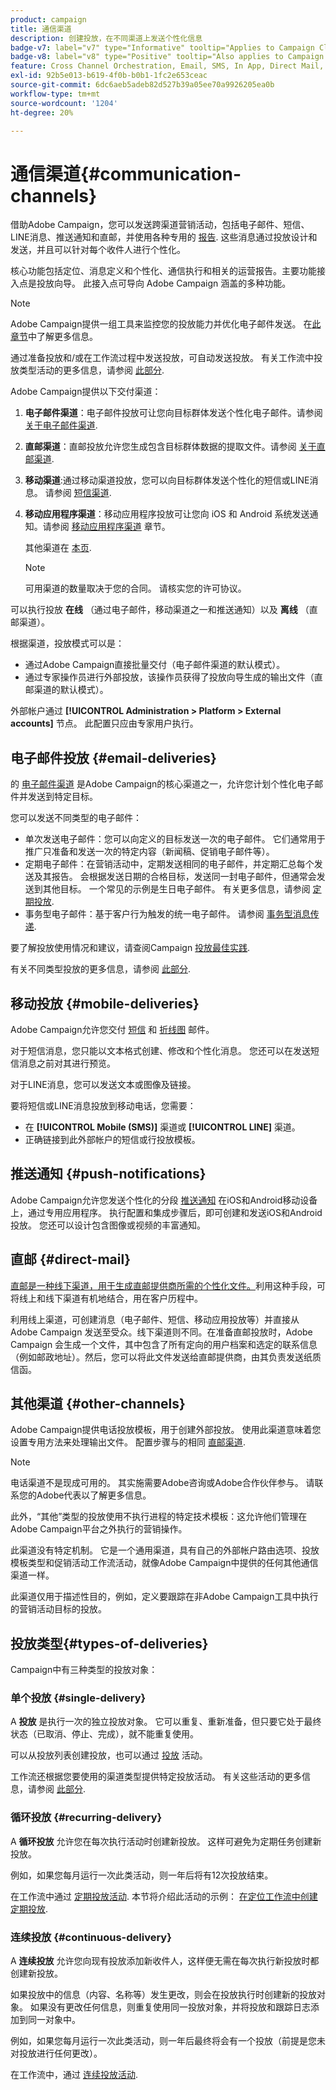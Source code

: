 ```yaml
---
product: campaign
title: 通信渠道
description: 创建投放，在不同渠道上发送个性化信息
badge-v7: label="v7" type="Informative" tooltip="Applies to Campaign Classic v7"
badge-v8: label="v8" type="Positive" tooltip="Also applies to Campaign v8"
feature: Cross Channel Orchestration, Email, SMS, In App, Direct Mail, Push
exl-id: 92b5e013-b619-4f0b-b0b1-1fc2e653ceac
source-git-commit: 6dc6aeb5adeb82d527b39a05ee70a9926205ea0b
workflow-type: tm+mt
source-wordcount: '1204'
ht-degree: 20%

---
```


# 通信渠道{#communication-channels}



借助Adobe Campaign，您可以发送跨渠道营销活动，包括电子邮件、短信、LINE消息、推送通知和直邮，并使用各种专用的 [报告](../../reporting/using/delivery-reports.md). 这些消息通过投放设计和发送，并且可以针对每个收件人进行个性化。

核心功能包括定位、消息定义和个性化、通信执行和相关的运营报告。主要功能接入点是投放向导。 此接入点可导向 Adobe Campaign 涵盖的多种功能。

>[!NOTE]
>
>Adobe Campaign提供一组工具来监控您的投放能力并优化电子邮件发送。 在[此章节](about-deliverability.md)中了解更多信息。

通过准备投放和/或在工作流过程中发送投放，可自动发送投放。 有关工作流中投放类型活动的更多信息，请参阅 [此部分](../../workflow/using/about-action-activities.md).

Adobe Campaign提供以下交付渠道：

1. **电子邮件渠道**：电子邮件投放可让您向目标群体发送个性化电子邮件。请参阅 [关于电子邮件渠道](about-email-channel.md).
1. **直邮渠道**：直邮投放允许您生成包含目标群体数据的提取文件。请参阅 [关于直邮渠道](about-direct-mail-channel.md).
1. **移动渠道**:通过移动渠道投放，您可以向目标群体发送个性化的短信或LINE消息。 请参阅 [短信渠道](sms-channel.md).
1. **移动应用程序渠道**：移动应用程序投放可让您向 iOS 和 Android 系统发送通知。请参阅 [移动应用程序渠道](about-mobile-app-channel.md) 章节。

   其他渠道在 [本页](steps-about-delivery-creation-steps.md#other-channels).

   >[!NOTE]
   >
   >可用渠道的数量取决于您的合同。 请核实您的许可协议。

可以执行投放 **在线** （通过电子邮件，移动渠道之一和推送通知）以及 **离线** （直邮渠道）。

根据渠道，投放模式可以是：

* 通过Adobe Campaign直接批量交付（电子邮件渠道的默认模式）。
* 通过专家操作员进行外部投放，该操作员获得了投放向导生成的输出文件（直邮渠道的默认模式）。

外部帐户通过 **[!UICONTROL Administration > Platform > External accounts]** 节点。 此配置只应由专家用户执行。

## 电子邮件投放 {#email-deliveries}

的 [电子邮件渠道](about-email-channel.md) 是Adobe Campaign的核心渠道之一，允许您计划个性化电子邮件并发送到特定目标。

您可以发送不同类型的电子邮件：

* 单次发送电子邮件：您可以向定义的目标发送一次的电子邮件。 它们通常用于推广只准备和发送一次的特定内容（新闻稿、促销电子邮件等）。
* 定期电子邮件：在营销活动中，定期发送相同的电子邮件，并定期汇总每个发送及其报告。 会根据发送日期的合格目标，发送同一封电子邮件，但通常会发送到其他目标。 一个常见的示例是生日电子邮件。 有关更多信息，请参阅 [定期投放](../../workflow/using/recurring-delivery.md).
* 事务型电子邮件：基于客户行为触发的统一电子邮件。 请参阅 [事务型消息传递](../../message-center/using/about-transactional-messaging.md).

要了解投放使用情况和建议，请查阅Campaign [投放最佳实践](delivery-best-practices.md).

有关不同类型投放的更多信息，请参阅 [此部分](#types-of-deliveries).

## 移动投放 {#mobile-deliveries}

Adobe Campaign允许您交付 [短信](sms-channel.md) 和 [折线图](line-channel.md) 邮件。

对于短信消息，您只能以文本格式创建、修改和个性化消息。 您还可以在发送短信消息之前对其进行预览。

对于LINE消息，您可以发送文本或图像及链接。

要将短信或LINE消息投放到移动电话，您需要：

* 在 **[!UICONTROL Mobile (SMS)]** 渠道或 **[!UICONTROL LINE]** 渠道。
* 正确链接到此外部帐户的短信或行投放模板。

## 推送通知 {#push-notifications}

Adobe Campaign允许您发送个性化的分段 [推送通知](about-mobile-app-channel.md) 在iOS和Android移动设备上，通过专用应用程序。 执行配置和集成步骤后，即可创建和发送iOS和Android投放。 您还可以设计包含图像或视频的丰富通知。

## 直邮 {#direct-mail}

[直邮是一种线下渠道，用于生成直邮提供商所需的个性化文件。](about-direct-mail-channel.md)利用这种手段，可将线上和线下渠道有机地结合，用在客户历程中。

利用线上渠道，可创建消息（电子邮件、短信、移动应用投放等）并直接从 Adobe Campaign 发送至受众。线下渠道则不同。在准备直邮投放时，Adobe Campaign 会生成一个文件，其中包含了所有定向的用户档案和选定的联系信息（例如邮政地址）。然后，您可以将此文件发送给直邮提供商，由其负责发送纸质信函。

## 其他渠道 {#other-channels}

Adobe Campaign提供电话投放模板，用于创建外部投放。 使用此渠道意味着您设置专用方法来处理输出文件。 配置步骤与的相同 [直邮渠道](about-direct-mail-channel.md).

>[!NOTE]
>
>电话渠道不是现成可用的。 其实施需要Adobe咨询或Adobe合作伙伴参与。 请联系您的Adobe代表以了解更多信息。

此外，“其他”类型的投放使用不执行进程的特定技术模板：这允许他们管理在Adobe Campaign平台之外执行的营销操作。

此渠道没有特定机制。 它是一个通用渠道，具有自己的外部帐户路由选项、投放模板类型和促销活动工作流活动，就像Adobe Campaign中提供的任何其他通信渠道一样。

此渠道仅用于描述性目的，例如，定义要跟踪在非Adobe Campaign工具中执行的营销活动目标的投放。

## 投放类型{#types-of-deliveries}

Campaign中有三种类型的投放对象：

### 单个投放 {#single-delivery}

A **投放** 是执行一次的独立投放对象。 它可以重复、重新准备，但只要它处于最终状态（已取消、停止、完成），就不能重复使用。

可以从投放列表创建投放，也可以通过 [投放](../../workflow/using/delivery.md) 活动。

工作流还根据您要使用的渠道类型提供特定投放活动。 有关这些活动的更多信息，请参阅 [此部分](../../workflow/using/cross-channel-deliveries.md).

### 循环投放 {#recurring-delivery}

A **循环投放** 允许您在每次执行活动时创建新投放。 这样可避免为定期任务创建新投放。

例如，如果您每月运行一次此类活动，则一年后将有12次投放结束。

在工作流中通过 [定期投放活动](../../workflow/using/recurring-delivery.md). 本节将介绍此活动的示例： [在定位工作流中创建定期投放](../../workflow/using/sending-a-birthday-email.md#creating-a-recurring-delivery-in-a-targeting-workflow).

### 连续投放 {#continuous-delivery}

A **连续投放** 允许您向现有投放添加新收件人，这样便无需在每次执行新投放时都创建新投放。

如果投放中的信息（内容、名称等）发生更改，则会在投放执行时创建新的投放对象。 如果没有更改任何信息，则重复使用同一投放对象，并将投放和跟踪日志添加到同一对象中。

例如，如果您每月运行一次此类活动，则一年后最终将会有一个投放（前提是您未对投放进行任何更改）。

在工作流中，通过 [连续投放活动](../../workflow/using/continuous-delivery.md).
